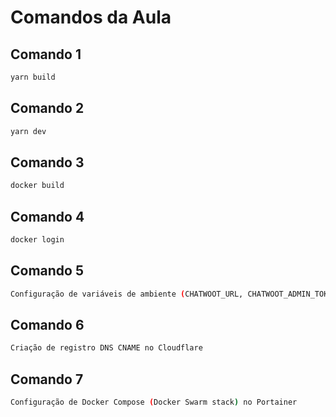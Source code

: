 # Comandos da Aula

## Comando 1
```bash
yarn build
```

## Comando 2
```bash
yarn dev
```

## Comando 3
```bash
docker build
```

## Comando 4
```bash
docker login
```

## Comando 5
```bash
Configuração de variáveis de ambiente (CHATWOOT_URL, CHATWOOT_ADMIN_TOKEN)
```

## Comando 6
```bash
Criação de registro DNS CNAME no Cloudflare
```

## Comando 7
```bash
Configuração de Docker Compose (Docker Swarm stack) no Portainer
```


